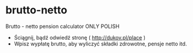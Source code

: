 # brutto-netto
Brutto - netto pension calculator ONLY POLISH
- Ściągnij, bądź odwiedź stronę ( http://dukov.pl/place )
- Wpisz wypłatę brutto, aby wyliczyć składki zdrowotne, pensje netto itd.
